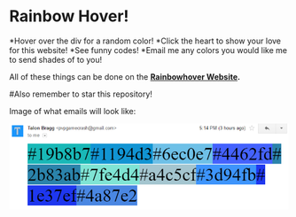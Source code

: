 # Rainbow Hover!
*Hover over the div for a random color!
*Click the heart to show your love for this website!
*See funny codes!
*Email me any colors you would like me to send shades of to you!

All of these things can be done on the **[Rainbowhover Website](http://rainbowhover.ml).**

#Also remember to star this repository!

Image of what emails will look like:

<img src="coolemailofstuff.PNG">


